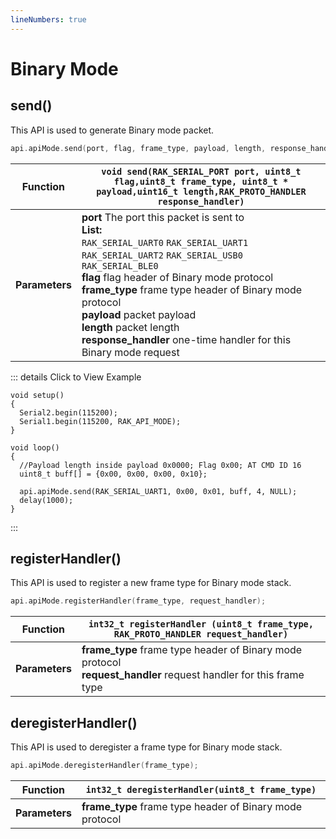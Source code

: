 ```yaml
---
lineNumbers: true
---
```


# Binary Mode

## send()

This API is used to generate Binary mode packet.

```c
api.apiMode.send(port, flag, frame_type, payload, length, response_handler);
```

| **Function**   | `void send(RAK_SERIAL_PORT port, uint8_t flag,uint8_t frame_type, uint8_t * payload,uint16_t length,RAK_PROTO_HANDLER response_handler)`                                                                                                                                                                                                                                                             |
| -------------- | ---------------------------------------------------------------------------------------------------------------------------------------------------------------------------------------------------------------------------------------------------------------------------------------------------------------------------------------------------------------------------------------------------- |
| **Parameters** | **port**	The port this packet is sent to <br> **List:** <br> `RAK_SERIAL_UART0` `RAK_SERIAL_UART1` `RAK_SERIAL_UART2` `RAK_SERIAL_USB0` `RAK_SERIAL_BLE0` <br>**flag**	flag header of Binary mode protocol <br>**frame_type**	frame type header of Binary mode protocol <br> **payload**	packet payload <br> **length**	packet length <br> **response_handler**	one-time handler for this Binary mode request |

::: details Click to View Example
```c{12}
void setup()
{
  Serial2.begin(115200);
  Serial1.begin(115200, RAK_API_MODE);
}

void loop()
{
  //Payload length inside payload 0x0000; Flag 0x00; AT CMD ID 16
  uint8_t buff[] = {0x00, 0x00, 0x00, 0x10};

  api.apiMode.send(RAK_SERIAL_UART1, 0x00, 0x01, buff, 4, NULL);
  delay(1000);
}
```
:::

## registerHandler()

This API is used to register a new frame type for Binary mode stack.

```c
api.apiMode.registerHandler(frame_type, request_handler);
```

| **Function**   | `int32_t registerHandler	(uint8_t frame_type, RAK_PROTO_HANDLER request_handler)`                                  |
| -------------- | ------------------------------------------------------------------------------------------------------------------ |
| **Parameters** | **frame_type**	frame type header of Binary mode protocol <br> **request_handler**	request handler for this frame type |


## deregisterHandler()

This API is used to deregister a frame type for Binary mode stack.

```c
api.apiMode.deregisterHandler(frame_type);
```

| **Function**   | `int32_t deregisterHandler(uint8_t frame_type)`       |
| -------------- | ----------------------------------------------------- |
| **Parameters** | **frame_type**	frame type header of Binary mode protocol |
